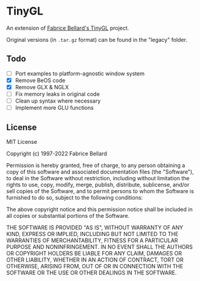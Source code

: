 # TinyGL

An extension of [Fabrice Bellard's TinyGL](https://bellard.org/TinyGL/) project.

Original versions (in `.tar.gz` format) can be found in the "legacy" folder.

## Todo

- [ ] Port examples to platform-agnostic window system
- [x] Remove BeOS code
- [x] Remove GLX & NGLX
- [ ] Fix memory leaks in original code
- [ ] Clean up syntax where necessary
- [ ] Implement more GLU functions

## License

MIT License

Copyright (c) 1997-2022 Fabrice Bellard

Permission is hereby granted, free of charge, to any person obtaining a copy
of this software and associated documentation files (the "Software"), to deal
in the Software without restriction, including without limitation the rights
to use, copy, modify, merge, publish, distribute, sublicense, and/or sell
copies of the Software, and to permit persons to whom the Software is
furnished to do so, subject to the following conditions:

The above copyright notice and this permission notice shall be included in all
copies or substantial portions of the Software.

THE SOFTWARE IS PROVIDED "AS IS", WITHOUT WARRANTY OF ANY KIND, EXPRESS OR
IMPLIED, INCLUDING BUT NOT LIMITED TO THE WARRANTIES OF MERCHANTABILITY,
FITNESS FOR A PARTICULAR PURPOSE AND NONINFRINGEMENT. IN NO EVENT SHALL THE
AUTHORS OR COPYRIGHT HOLDERS BE LIABLE FOR ANY CLAIM, DAMAGES OR OTHER
LIABILITY, WHETHER IN AN ACTION OF CONTRACT, TORT OR OTHERWISE, ARISING FROM,
OUT OF OR IN CONNECTION WITH THE SOFTWARE OR THE USE OR OTHER DEALINGS IN THE
SOFTWARE.
